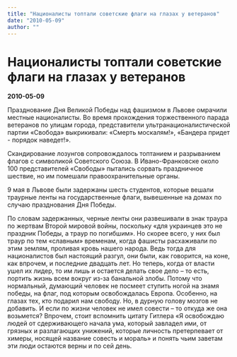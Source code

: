 ```yaml
---
title: "Националисты топтали советские флаги на глазах у ветеранов"
date: "2010-05-09"
author: ""
---
```


# Националисты топтали советские флаги на глазах у ветеранов

**2010-05-09** 

Празднование Дня Великой Победы над фашизмом в Львове омрачили местные националисты. Во время прохождения торжественного парада ветеранов по улицам города, представители ультранационалистической партии «Свобода» выкрикивали: «Смерть москалям!», «Бандера придет - порядок наведет!».

Скандирование лозунгов сопровождалось топтанием и разрыванием флагов с символикой Советского Союза. В Ивано-Франковске около 100 представителей «Свободы» пытались сорвать праздничное шествие, но им помешали правоохранительные органы.

9 мая в Львове были задержаны шесть студентов, которые вешали траурные ленты на государственные флаги, вывешенные на домах по случаю празднования Дня Победы.

По словам задержанных, черные ленты они развешивали в знак траура по жертвам Второй мировой войны, поскольку «для украинцев это не праздник Победы, а траур по погибшим». Но скорее всего, у них был траур по тем «славным» временам, когда фашисты расхаживали по этим землям, проливая кровь нашего народа. Ведь тогда для националистов был настоящий разгул, они были, как говорится, на коне, как впрочем, и последние двадцать лет. Но теперь, когда от власти ушел их лидер, то им лишь и остается делать свое дело – то есть, портить жизнь всем вокруг из-за банальной злобы. Потому что нормальный, думающий человек не посмеет ступить ногой на знамя победы, на флаг, под которым освобождалась Европа. Особенно, на глазах тех, кто подарил нам свободу. Но, в дурную голову мозгов не добавить. И если по жизни человек не имел совести – то откуда же она возьмется? Впрочем, стоит вспомнить цитату Гитлера «Я освобождаю людей от сдерживающего начала ума, который завладел ими, от грязных и разлагающих унижений, которые личность претерпевает от химеры, носящей название совесть и мораль» и понять чьим заветам эти люди остаются верны и по сей день.